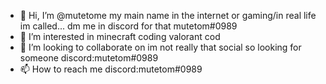 - 👋 Hi, I’m @mutetome my main name in the internet or gaming/in real life im called... dm me in discord for that mutetom#0989
- 👀 I’m interested in  minecraft coding valorant cod 
- 💞️ I’m looking to collaborate on im not really that social so looking for someone discord:mutetom#0989
- 📫 How to reach me discord:mutetom#0989

<!---
mutetome/mutetome is a ✨ special ✨ repository because its `README.md` (this file) appears on your GitHub profile.
You can click the Preview link to take a look at your changes.
--->
